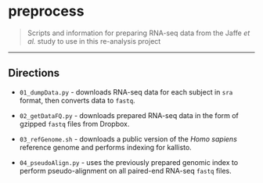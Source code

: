 # preprocess

> Scripts and information for preparing RNA-seq data from the Jaffe _et al._
> study to use in this re-analysis project

---

## Directions

* `01_dumpData.py` - downloads RNA-seq data for each subject in `sra` format,
    then converts data to `fastq`.

* `02_getDataFQ.py` - downloads prepared RNA-seq data in the form of gzipped
    `fastq` files from Dropbox.

* `03_refGenome.sh` - downloads a public version of the _Homo sapiens_ reference
    genome and performs indexing for kallisto.

* `04_pseudoAlign.py` - uses the previously prepared genomic index to perform
    pseudo-alignment on all paired-end RNA-seq `fastq` files.
